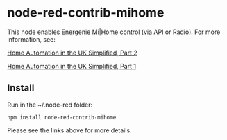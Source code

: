 node-red-contrib-mihome
=======================

This node enables Energenie Mi|Home control (via API or Radio).
For more information, see:

[Home Automation in the UK Simplified, Part 2](https://www.element14.com/community/community/raspberry-pi/blog/2017/10/08/home-automation-in-the-uk-simplified-part-2-raspberry-pi-and-touch-display)

[Home Automation in the UK Simplified, Part 1](https://www.element14.com/community/community/raspberry-pi/blog/2017/06/23/home-automation-in-the-uk-simplified-part-1-energenie-mihome)

Install
-------
Run in the ~/.node-red folder:

	npm install node-red-contrib-mihome
	
Please see the links above for more details.